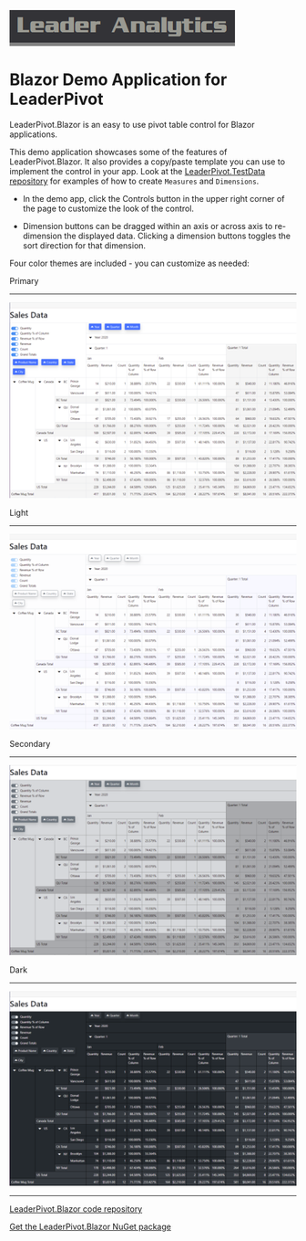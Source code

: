 ![Leader Analytics](./logo.png)

# Blazor Demo Application for LeaderPivot

LeaderPivot.Blazor is an easy to use pivot table control for Blazor applications.  

This demo application showcases some of the features of LeaderPivot.Blazor.  It also provides a copy/paste template you can use to implement the control in your app.  Look at the [LeaderPivot.TestData repository](https://github.com/leaderanalytics/LeaderPivot.TestData) for examples of how to create `Measures` and `Dimensions`.  

* In the demo app, click the Controls button in the upper right corner of the page to customize the look of the control.  

* Dimension buttons can be dragged within an axis or across axis to re-dimension the displayed data.  Clicking a dimension buttons toggles the sort direction for that dimension.  


Four color themes are included - you can customize as needed:

Primary

---

![Primary Theme](./primary_screencap.png)

Light

---

![Light Theme](./light_screencap.png)

Secondary

---

![Secondary Theme](./secondary_screencap.png)

Dark

---

![Dark Theme](./dark_screencap.png)

---

[LeaderPivot.Blazor code repository](https://github.com/leaderanalytics/LeaderPivot.Blazor)

[Get the LeaderPivot.Blazor NuGet package](https://www.nuget.org/packages/LeaderAnalytics.LeaderPivot.Blazor/)